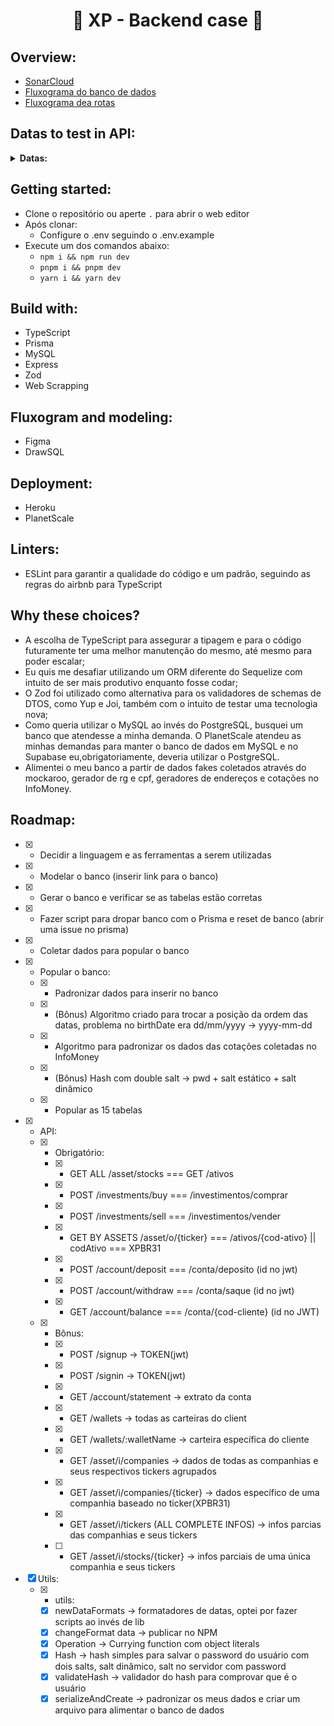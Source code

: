 <div align="center">
  <h1>🚀 XP - Backend case 🚀</h1>
</div align="center">

## Overview:
- [SonarCloud](https://sonarcloud.io/project/configuration?id=byneur4l_xp-bank)
- [Fluxograma do banco de dados](https://github.com/byneur4l/xp-bank/blob/master/public/xp-bank-db-entities.png)
- [Fluxograma dea rotas](https://github.com/byneur4l/xp-bank/blob/master/public/routes-fluxogram.png)


## Datas to test in API: 

<details>
  <summary><strong>Datas:</strong></summary>

  [
  {
    "id": 1,
    "email": "thassard0@bloomberg.com",
    "password": "ToWtCQHU0k",
    "first_name": "Tiler",
    "last_name": "Hassard",
    "birth_date": "1995/05/15",
    "gender": "Male",
    "balance": 20000000.0
  },\
  {
    "id": 2,
    "email": "epennings1@prweb.com",
    "password": "vTDQCN",
    "first_name": "Erastus",
    "last_name": "Pennings",
    "birth_date": "1998/04/06",
    "gender": "Male",
    "balance": 500000.0
  },\
  {
    "id": 3,
    "email": "ogreenshiels2@addtoany.com",
    "password": "XV31TYT",
    "first_name": "Olive",
    "last_name": "Greenshiels",
    "birth_date": "1993/08/25",
    "gender": "Female",
    "balance": 0.0
  },\
]
</details>

## Getting started:
- Clone o repositório ou aperte `.` para abrir o web editor
- Após clonar:
  - Configure o .env seguindo o .env.example
- Execute um dos comandos abaixo:
  - `npm i && npm run dev`
  - `pnpm i && pnpm dev`
  - `yarn i && yarn dev`

## Build with:
- TypeScript
- Prisma
- MySQL
- Express
- Zod
- Web Scrapping

## Fluxogram and modeling:
- Figma
- DrawSQL

## Deployment:
- Heroku
- PlanetScale

## Linters:
- ESLint para garantir a qualidade do código e um padrão, seguindo as regras do airbnb para TypeScript

## Why these choices?
- A escolha de TypeScript para assegurar a tipagem e para o código futuramente ter uma melhor manutenção do mesmo, até mesmo para poder escalar;
- Eu quis me desafiar utilizando um ORM diferente do Sequelize com intuito de ser mais produtivo enquanto fosse codar;
- O Zod foi utilizado como alternativa para os validadores de schemas de DTOS, como Yup e Joi, também com o intuito de testar uma tecnologia nova;
- Como queria utilizar o MySQL ao invés do PostgreSQL, busquei um banco que atendesse a minha demanda. O PlanetScale atendeu as minhas demandas para manter o banco de dados em MySQL e no Supabase eu,obrigatoriamente, deveria utilizar o PostgreSQL.
- Alimentei o meu banco a partir de dados fakes coletados através do mockaroo, gerador de rg e cpf, geradores de endereços e cotações no InfoMoney.

## Roadmap:

- [X] - Decidir a linguagem e as ferramentas a serem utilizadas
- [X] - Modelar o banco (inserir link para o banco)
- [X] - Gerar o banco e verificar se as tabelas estão corretas
- [X] - Fazer script para dropar banco com o Prisma e reset de banco (abrir uma issue no prisma)
- [X] - Coletar dados para popular o banco
- [X] - Popular o banco:
  - [X] - Padronizar dados para inserir no banco
  - [X] - (Bônus) Algoritmo criado para trocar a posição da ordem das datas, problema no birthDate era dd/mm/yyyy -> yyyy-mm-dd
  - [X] - Algoritmo para padronizar os dados das cotações coletadas no InfoMoney
  - [X] - (Bônus) Hash com double salt -> pwd + salt estático + salt dinâmico
  - [X] - Popular as 15 tabelas
- [X] - API:
  - [X] - Obrigatório:
    - [X] - GET ALL /asset/stocks === GET /ativos
    - [X] - POST /investments/buy === /investimentos/comprar
    - [X] - POST /investments/sell === /investimentos/vender
    - [X] - GET BY ASSETS /asset/o/{ticker} === /ativos/{cod-ativo} || codAtivo === XPBR31
    - [X] - POST /account/deposit === /conta/deposito (id no jwt)
    - [X] - POST /account/withdraw === /conta/saque (id no jwt)
    - [X] - GET /account/balance === /conta/{cod-cliente} (id no JWT)
  - [X] - Bônus: 
    - [X] - POST /signup -> TOKEN(jwt)
    - [X] - POST /signin -> TOKEN(jwt)
    - [X] - GET /account/statement -> extrato da conta
    - [X] - GET /wallets -> todas as carteiras do client
    - [X] - GET /wallets/:walletName -> carteira específica do cliente
    - [X] - GET /asset/i/companies  -> dados de todas as companhias e seus respectivos tickers agrupados
    - [X] - GET /asset/i/companies/{ticker} -> dados específico de uma companhia baseado no ticker(XPBR31)
    - [X] - GET /asset/i/tickers (ALL COMPLETE INFOS) -> infos parcias das companhias e seus tickers
    - [ ] - GET /asset/i/stocks/{ticker} -> infos parciais de uma única companhia e seus tickers
- [X] Utils:
  - [X] - utils:
    - [X] newDataFormats -> formatadores de datas, optei por fazer scripts ao invés de lib
    - [X] changeFormat data -> publicar no NPM
    - [X] Operation -> Currying function com object literals
    - [X] Hash -> hash simples para salvar o password do usuário com dois salts, salt dinâmico, salt no servidor com password
    - [X] validateHash -> validador do hash para comprovar que é o usuário
    - [X] serializeAndCreate -> padronizar os meus dados e criar um arquivo para alimentar o banco de dados